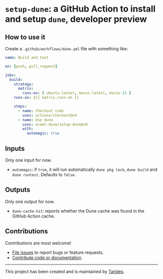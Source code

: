 # `setup-dune`: a GitHub Action to install and setup `dune`, developer preview

## How to use it

Create a `.github/workflows/dune.yml` file with something like:

```yaml
name: Build and test

on: [push, pull_request]

jobs:
  build:
    strategy:
      matrix:
        runs-on: [ ubuntu-latest, macos-latest, macos-13 ]
    runs-on: ${{ matrix.runs-on }}

    steps:
      - name: Checkout code
        uses: actions/checkout@v4
      - name: Use dune
        uses: ocaml-dune/setup-dune@v0
        with:
          automagic: true
```

## Inputs

Only one input for now.

- `automagic`: if `true`, it will run automatically `dune pkg lock`, `dune build` and `dune runtest`. Defaults to `false`.

## Outputs

Only one output for now.

- `dune-cache-hit`: reports whether the Dune cache was found in the GitHub Action cache.

## Contributions

Contributions are most welcome!

- [File issues](https://github.com/ocaml-dune/setup-dune/issues) to report bugs or feature requests.
- [Contribute code or documentation](./CONTRIBUTING.md).

---

This project has been created and is maintained by [Tarides](https://tarides.com).
